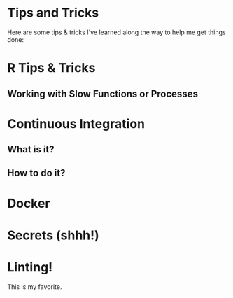 # Tips and Tricks

Here are some tips & tricks I've learned along the way to help me get things done:

# R Tips & Tricks

## Working with Slow Functions or Processes

# Continuous Integration

## What is it?

## How to do it?

# Docker

# Secrets (shhh!)

# Linting!

This is my favorite.
